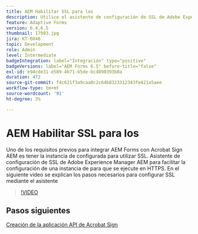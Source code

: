 ```yaml
---
title: AEM Habilitar SSL para los
description: Utilice el asistente de configuración de SSL de Adobe Experience Manager AEM para configurar una instancia de para que se ejecute en HTTPS.
feature: Adaptive Forms
version: 6.4,6.5
thumbnail: 17993.jpg
jira: KT-6046
topic: Development
role: Admin
level: Intermediate
badgeIntegration: label="Integración" type="positive"
badgeVersions: label="AEM Forms 6.5" before-title="false"
exl-id: e94cde31-e589-4b71-b5de-bcd898393b8a
duration: 472
source-git-commit: f4c621f3a9caa8c2c64b8323312343fe421a5aee
workflow-type: tm+mt
source-wordcount: '91'
ht-degree: 3%

---
```


# AEM Habilitar SSL para los

Uno de los requisitos previos para integrar AEM Forms con Acrobat Sign AEM es tener la instancia de configurada para utilizar SSL. Asistente de configuración de SSL de Adobe Experience Manager AEM para facilitar la configuración de una instancia de para que se ejecute en HTTPS.
En el siguiente vídeo se explican los pasos necesarios para configurar SSL mediante el asistente

>[!VIDEO](https://video.tv.adobe.com/v/17993?learn=on)

## Pasos siguientes

[Creación de la aplicación API de Acrobat Sign](./create-adobe-sign-api-application.md)

